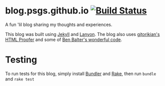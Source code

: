 blog.psgs.github.io  [![Build Status](https://travis-ci.org/psgs/blog.psgs.github.io.png?branch=master)](https://travis-ci.org/psgs/blog.psgs.github.io)
===================

A fun 'lil blog sharing my thoughts and experiences.

This blog was built using [Jekyll](http://jekyllrb.com) and [Lanyon](http://github.com/poole/Lanyon).
The blog also uses [gjtorikian's HTML Proofer](https://github.com/gjtorikian/html-proofer) and some of [Ben Balter's wonderful code](https://github.com/benbalter/benbalter.github.com).

# Testing

To run tests for this blog, simply install [Bundler](http://bundler.io/) and [Rake](http://rake.rubyforge.org/), then run ```bundle```
and ```rake test```